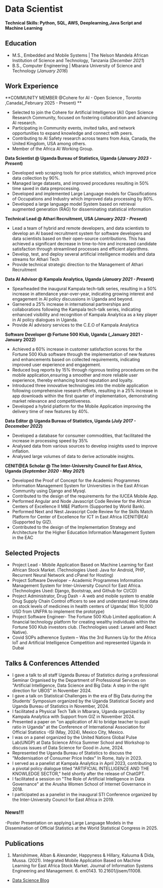 # Data Scientist

#### Technical Skills: Python, SQL, AWS, Deeplearning,Java Script and Machine Learning

## Education							       		
- M.S., Embedded and Mobile Systems	| The Nelson Mandela African Institution of Science and Technology, Tanzania (_December 2021_)	 			        		
- B.S., Computer Engineering | Mbarara University of Science and Technology (_January 2016_)

## Work Experience

**COMMUNITY MEMBER @Cohere for AI - Open Science , Toronto ,Canada(_February 2025 - Present) **
- Selected to join the Cohere for Artificial Intelligence (AI) Open Science Research Community, focused on fostering collaboration and advancing AI research.
- Participating in Community events, invited talks, and network opportunities to expand knowledge and connect with peers.
- Contributing to AI Safety research across teams from Asia, Canada, the United Kingdom, USA among others.
- Member of the Africa AI Working Group.

**Data Scientist @ Uganda Bureau of Statistics, Uganda (_January 2023 - Present_)**
- Developed web scraping tools for price statistics, which improved price data collection by 90%.
- Managed large datasets, and improved procedures resulting in 50% time saved in data preprocessing.
- Developed and implemented Large Language models for Classifications of Occupations and Industry which improved data processing by 80%.
- Developed a large language model System based on retrieval augmented generation (RAG) for disseminating statistical information

**Technical Lead @ Athari Recruitment, USA (_January 2023 - Present_)**
- Lead a team of hybrid and remote developers, and data scientists to develop an AI based recruitment system for software developers and data scientists based on their open-source contributions. This has achieved a significant decrease in time-to-hire and increased candidate satisfaction through streamlined processes and efficient algorithms.
- Develop, test, and deploy several artificial intelligence models and data streams for Athari Tech
-  Provide technical strategic direction to the Management of Athari Recruitment

**Data AI Advisor @ Kampala Analytica, Uganda (_January 2021 - Present_)**
- Spearheaded the inaugural Kampala tech-talk series, resulting in a 50% increase in attendance year-over-year, indicating growing interest and engagement in AI policy discussions in Uganda and beyond.
- Garnered a 25% increase in international partnerships and collaborations following the Kampala tech-talk series, indicating enhanced visibility and recognition of Kampala Analytica as a key player in AI policy dialogues in Uganda.
- Provide AI advisory services to the C.E.O of Kampala Analytica

**Software Developer @ Fortune 500 Klub, Uganda (_January 2021 - January 2022)**
- Achieved a 60% increase in customer satisfaction scores for the Fortune 500 Klub software through the implementation of new features and enhancements based on collected requirements, indicating improved user experience and engagement.
- Reduced bug reports by 15% through rigorous testing procedures on the mobile application,ensuring a smoother and more reliable user experience, thereby enhancing brand reputation and loyalty.
- Introduced three innovative technologies into the mobile application following comprehensive research efforts, resulting in a 25% increase in app downloads within the first quarter of implementation, demonstrating market relevance and competitiveness.
- Developed a hybrid platform for the Mobile Application improving the delivery time of new features by 40%.
  
**Data Editor @ Uganda Bureau of Statistics, Uganda (_July 2017 - Decemeber 2022_)**
- Developed a database for consumer commodities, that facilitated the increase in processing speed by 35%
- Analysed data from various sources to develop insights used to improve inflation.
- Analysed large volumes of data to derive actionable insights.
  
**CENIT@EA Scholar @ The Inter-University Council for East Africa, Uganda (_September 2020 - May 2021_)**
- Developed the Proof of Concept for the  Academic Programmes Information Management System for Universities in the East African Community using Django and Mysql.
- Contributed to the design of the requirements for the IUCEA Mobile App.
- Performed Angular and Node Javascript Code Review for the African Centers of Excellence II M&E Platform (Supported by World Bank).
-  Performed Next and Nest Javascript Code Review for the Skills Match Platform for Center of Excellence for ICT in East Africa (CENIT@EA) (Supported by GIZ).
-  Contributed to the design of the Implementation Strategy and Architecture for the Higher Education Information Management System in the EAC

## Selected Projects
-  Project Lead - Mobile Application Based on Machine Learning for East African Stock Market. (Technologies Used: Java for Android, PHP, Recurrent Neural Network and cPanel for Hosting)
-  Project Software Developer – Academic Programmes Information Management System for Inter-University Council for East Africa. (Technologies Used: Django, Bootstrap, and Github for CI/CD)
- Project Administrator, Drug Dash - A web and mobile system to enable Drug Supply Chain Control officers to see and understand real-time data on stock levels of medicines in health centers of Uganda( Won 10,000 USD from UNFPA to implement the prototype)
- Project Software Engineer- The Fortune 500 Klub Limited application: A financial technology platform for creating wealthy individuals within the Fortune 500 Klub investors club. (Technologies used: Laravel and React Native).
- Covid SOPs adherence System – Was the 3rd Runners Up for the Africa IoT and Artificial Intelligence Competition and represented Uganda in Dubai

## Talks & Conferences Attended
- I gave a talk to all staff Uganda Bureau of Statistics during a professional Seminar Organised by the Department of Professional Services on "Artificial Intelligence, Data Science and Big Data: A step in the right direction for UBOS" in November 2024.
- I gave a talk on Statistical Challenges in the era of Big Data during the Students' Symposium organized by the Uganda Statistical Society and Uganda Bureau of Statistics in November, 2024.
- I facilitated a Physical Tech Talk in Mbarara, Uganda organized by Kampala Analytica with Support from GIZ in November 2024.
- Presented a paper on "on application of AI to bridge teacher to pupil ratio in Uganda"  at the Conference of International Association for Official Statistics -ISI (May, 2024), Mexico City, Mexico.
- I was on a panel organized by the United Nations Global Pulse Lab(UNGP) at Data Science Africa Summer School and Workshop to discuss issues of Data Science for Good in June, 2024.
- Represented the Uganda Bureau of Statistics to discuss the "Modernisation of Consumer Price Index" In Rome, Italy in 2023.
- I served as a panelist at Kampala Analytica in April 2023, contributing to a pivotal policy dialogue titled "ARTIFICIAL INTELLIGENCE AND THE KNOWLEDGE SECTOR," held shortly after the release of ChatGPT.
- I facilitated a session on "The Role of Artificial Intelligence in Data Governance" at the Arusha Women School of Internet Governance in 2018.
- I participated as a panelist in the inaugural STI Conference organized by the Inter-University Council for East Africa in 2019.

### News!!!
-Poster Presentation on applying Large Language Models in the Dissemination of Official Statistics at the World Statistical Congress in 2025.


## Publications
1. Manishimwe, Alban & Alexander, Happyness & Hillary, Kaluuma & Dida, Mussa. (2021). Integrated Mobile Application Based on Machine Learning for East Africa Stock Market. Journal of Information Systems Engineering and Management. 6. em0143. 10.21601/jisem/11008. 


- [Data Science Blog](https://t.co/yI9YfrEEzA)
